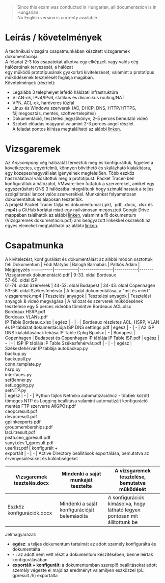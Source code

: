 > Since this exam was conducted in Hungarian, all documentation is in Hungarian.  
> No English version is currenty available.

# Leírás / követelmények
A technikusi vizsgára csapatmunkában készített vizsgaremek dokumentációja.  
A feladat 2-3 fős csapatokat alkotva egy elképzelt vagy valós cég hálózatának tervezését, a hálózat  
egy működő prototípusának gyakorlati kivitelezését, valamint a prototípus működésének tesztelését foglalja magában.  
Követelmények (részlet):  
- Legalább 3 telephelyet lefedő hálózati infrastruktúra  
- VLAN-ok, IPv4/IPv6, statikus és dinamikus routing/NAT  
- VPN, ACL-ek, hardveres tűzfal  
- Linux és Windows szerverek (AD, DHCP, DNS, HTTP/HTTPS, fájlmegosztás, mentés, szoftvertelepítés)  
- Dokumentáció, tesztelési jegyzőkönyv, 2–5 perces bemutató videó  
- Szóbeli előadás magyarul valamint 2-3 perces angol részlet.  
A feladat pontos kiírása megtalálható az alábbi [linken](https://api.ikk.hu/v1/media/documents/9215?filename=Informatikai-rendszer-%C3%A9s-alkalmaz%C3%A1s-%C3%BCzemeltet%C5%91-technikus-2023.11.21.-v3.pdf).  

# Vizsgaremek
Az *Anycompany* cég hálózatát terveztük meg és konfiguráltuk, figyelve a következetes, egyértelmű, könnyen bővíthető és skálázható kialakításra, egy közepes/nagyvállalat igényeinek megfelelően. Több eszköz használatával valósítottuk meg a prototípust: Packet Tracer-ben konfiguráltuk a hálózatot, VMware-ben futtatuk a szervereket, amiket egy egyszerűsített GNS 3 hálózatba integráltunk hogy szimulálhassuk a teljes szolgáltatási láncot valós szerverekkel. Munkánkat folyamatosan dokumentáltuk és alaposan teszteltük.  
A projekt Packet Tracer fájlja és dokumentumai (.pkt, .pdf, .docx, .xlsx és .mp4) a GitHub korlátai miatt egy nyilvánosan megosztott Google Drive mappában találhatók az alábbi [linken](https://drive.google.com/drive/folders/1kZVuYyWo8l51ZAn8TTIY-e1C415ShiCt?usp=sharing), valamint a fő dokumentum (Vizsgaremek dokumentáció.pdf) ami beágyazott linkekkel összeköti az egyes elemeket megtalálható az alábbi [linken](https://drive.google.com/file/d/1zebdZKaxsvqm0oUjk3IXmmW6wbCLI-I0/view?usp=drive_link).

# Csapatmunka
A kivitelezést, konfigurálást és dokumentálást az alábbi módon osztottuk fel:
Dokumentum | Fődi Mátyás | Balogh Barnabás | Patkós Ádám | Megjegyzés
-----------|------------|-----------------|------------|-------
Vizsgaremek dokumentáció.pdf | 9-33. oldal Bordeaux<br>57-60. oldal ISP<br>61-74. oldal Szerverek | 44-52. oldal Budapest  | 34-43. oldal Copenhagen<br>53-56. oldal Székesfehérvár | A feladat dokumentálása, a "mit és miért"
vizsgaremek.mp4 | Tesztelési anyagok | Tesztelési anyagok | Tesztelési anyagok & videó megvágása  | A hálózat és szerverek működésének tesztelése egy 5 perces videóba tömörítve
Bordeaux ACL.xlsx<br>Bordeaux HSRP.pdf<br>Bordeaux VLANs.pdf<br>IP Table Bordeaux.xlsx | egész | - | - | Bordeaux részletes ACL, HSRP, VLAN és IP táblázat dokumentációja 
ISP DNS settings.pdf | egész | - | - | Az ISP DNS kialakításának leírása
IP Table Cphg Bp.xlsx | - | Budapest | Copenhagen | Budapest és Copenhagen IP táblája
IP Table ISP.pdf | egész | - | - | ISP IP táblája
IP Table Székesfehérvár.pdf | - | - | egész | Székesfehérvár IP táblája
autobackup.py<br>backup.py<br>backupall.py<br>conn_template.py<br>hsrp.py<br>interfaces.py<br>setBanner.py<br>setLogging.py<br>setNTP.py<br> | egész | - | - | Python fájlok Netmiko automatizációhoz - többek között tömeges NTP és Logging beállítása valamint automatizált konfiguráció mentés FTP szerverre
AllGPOs.pdf<br>ceopcresult.pdf<br>devpcresult.pdf<br>gplinkexports.pdf<br>groupmemberships.pdf<br>laci.itresult.pdf<br>pista.ceo_gpresult.pdf<br>sanyi.dev.1_gpresult.pdf<br>userlist.pdf | konfigurált +<br>exportált | - | - | Active Directory beállítások exportálása, bemutatva az érvényesülésüket és különbségeket

Vizsgaremek tesztelés.docx | Mindenki a saját munkáját tesztelte | A vizsgaremek tesztelése, bemutatva működését
------|-------|---------
Eszköz konfigurációk.docx | Mindenki a saját konfigurációját belemásolta | A konfigurációk kimásolva, hogy látható legyen pontosan mit állítottunk be

Jelmagyarázat:
- **egész**: a teljes dokumentum tartalmát az adott személy konfigurálta és dokumentálta
- **-** : az adott nem vett részt a dokumentum készítésében, benne leírtak konfigurálásában
- **exportált + konfigurált**: a dokumentumban szereplő beállításokat adott személy végezte el majd az eredményt valamilyen eszközzel (pl.: gpresult /h) exportálta
